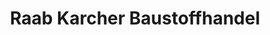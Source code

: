 ---
title: "Raab Karcher Baustoffhandel"
url: /illingen/raab-karcher-baustoffhandel/
shop: Baumarkt
---